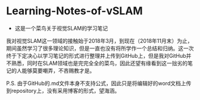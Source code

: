 # Learning-Notes-of-vSLAM
- 这是一个菜鸟关于视觉SLAM的学习笔记

我对视觉SLAM这一领域的接触始于2018年3月，到现在（2018年11月末）为止，期间虽然学习了很多理论知识，但是一直也没有将所学作一个总结和归纳。这一次终于下定决心以学习笔记的形式进行整理并上传到GitHub上，但是我对GitHub并不熟悉，同时在SLAM领域也是完完全全的菜鸟，因此还望有缘看到这一拙劣的笔记的人能够莫要嘲弄，不吝赐教才是。

P.S. 由于GitHub的.md文件本身不支持公式，因此只是将编辑好的word文档上传到repository上，没有采用博客的形式，望海涵。
